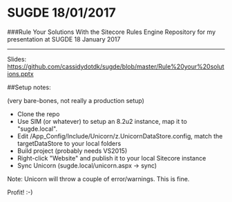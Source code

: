 # SUGDE 18/01/2017
###Rule Your Solutions With the Sitecore Rules Engine
Repository for my presentation at SUGDE 18 January 2017

---

Slides: [https://github.com/cassidydotdk/sugde/blob/master/Rule%20your%20solutions.pptx
](https://github.com/cassidydotdk/sugde/blob/master/Rule%20your%20solutions.pptx)

##Setup notes:

(very bare-bones, not really a production setup)

- Clone the repo
- Use SIM (or whatever) to setup an 8.2u2 instance, map it to "sugde.local".
- Edit /App_Config/Include/Unicorn/z.UnicornDataStore.config, match the targetDataStore to your local folders
- Build project (probably needs VS2015)
- Right-click "Website" and publish it to your local Sitecore instance
- Sync Unicorn (sugde.local/unicorn.aspx -> sync)

Note: Unicorn will throw a couple of error/warnings. This is fine.

Profit! :-)
